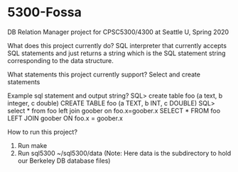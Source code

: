 # 5300-Fossa
DB Relation Manager project for CPSC5300/4300 at Seattle U, Spring 2020

What does this project currently do?
SQL interpreter that currently accepts SQL statements and just returns a string which is the SQL statement string corresponding to the data structure.

What statements this project currently support?
Select and create statements

Example sql statement and output string?
SQL> create table foo (a text, b integer, c double)
CREATE TABLE foo (a TEXT, b INT, c DOUBLE)
SQL> select * from foo left join goober on foo.x=goober.x
SELECT * FROM foo LEFT JOIN goober ON foo.x = goober.x

How to run this project?
1) Run make
2) Run sql5300 ~/sql5300/data (Note: Here data is the subdirectory to hold our Berkeley DB database files)
